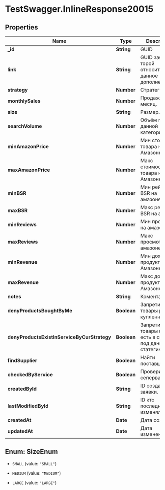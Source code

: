 # TestSwagger.InlineResponse20015

## Properties

Name | Type | Description | Notes
------------ | ------------- | ------------- | -------------
**_id** | **String** | GUID | [optional] 
**link** | **String** | GUID заявки к торой относится данное дополнение. | [optional] 
**strategy** | **Number** | Стратегия. | [optional] 
**monthlySales** | **Number** | Продажи за месяц. | [optional] 
**size** | **String** | Размер. | [optional] 
**searchVolume** | **Number** | Объём продаж данной категории. | [optional] 
**minAmazonPrice** | **Number** | Мин стоимость товара на Амазоне. | [optional] 
**maxAmazonPrice** | **Number** | Макс стоимость товара на Амазоне. | [optional] 
**minBSR** | **Number** | Мин рейтинг BSR на амазоне. | [optional] 
**maxBSR** | **Number** | Макс рейтинг BSR на амазоне | [optional] 
**minReviews** | **Number** | Мин просмотры на амазоне | [optional] 
**maxReviews** | **Number** | Макс просмотры на амазоне | [optional] 
**minRevenue** | **Number** | Мин доход по продукту на Амазоне | [optional] 
**maxRevenue** | **Number** | Макс доход по продукту на Амазоне | [optional] 
**notes** | **String** | Коментарий. | [optional] 
**denyProductsBoughtByMe** | **Boolean** | Запретить товары ранее купленные. | [optional] 
**denyProductsExistInServiceByCurStrategy** | **Boolean** | Запретить товары которые есть в системе под данную статегию. | [optional] 
**findSupplier** | **Boolean** | Найти поставщика. | [optional] 
**checkedByService** | **Boolean** | Проверить сепервайзером. | [optional] 
**createdById** | **String** | ID создателя заявки. | [optional] 
**lastModifiedById** | **String** | ID кто последний изменял заявку. | [optional] 
**createdAt** | **Date** | Дата создания | [optional] 
**updatedAt** | **Date** | Дата изменения | [optional] 



## Enum: SizeEnum


* `SMALL` (value: `"SMALL"`)

* `MEDIUM` (value: `"MEDIUM"`)

* `LARGE` (value: `"LARGE"`)




